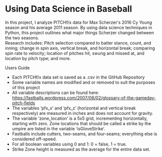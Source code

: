 # Using Data Science in Baseball
In this project, I analyze PITCHf/x data for Max Scherzer's 2016 Cy Young season and his average 2011 season.  By using data science techniques in Python, this project outlines what major things Scherzer changed between the two seasons.  
Research includes: Pitch selection compared to batter stance, count, and inning; change in spin axis, vertical break, and horizontal break; comparing spin rate to velocity; location of pitches hit, swung and missed at, and location by pitch type; and more.

Users Guide
- Each PITCHf/x data set is saved as a .csv in the GitHub Repository
- Some variable names are modified and or removed to suit the purposes of this project
- All variable descriptions can be found here: https://fastballs.wordpress.com/2007/08/02/glossary-of-the-gameday-pitch-fields
- The variables ‘pfx_x’ and ‘pfx_z’ (horizontal and vertical break respectively) are measured in inches and does not account for gravity.
- The variable ‘zone_location’ is a 5x5 grid, incrementing horizontally, starting with zero.  Zone locations that should be called a strike by the umpire are listed in the variable ‘isGloveStrike’.
- Fastballs include cutters, two-seams, and four-seams; everything else is considered off-speed.
- For all boolean variables using 0 and 1: 0 = false, 1 = true.
- Strike Zone height is measured as the average for the entire data set.
